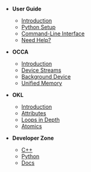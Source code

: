 - **User Guide**
  - [Introduction](/guide/user-guide/introduction)
  - [Python Setup](/guide/user-guide/python-setup)
  - [Command-Line Interface](/guide/user-guide/command-line-interface)
  - [Need Help?](/guide/user-guide/need-help)

- **OCCA**
  - [Introduction](/guide/occa/introduction)
  - [Device Streams](/guide/occa/device-streams)
  - [Background Device](/guide/occa/background-device)
  - [Unified Memory](/guide/occa/unified-memory)

- **OKL**
  - [Introduction](/guide/okl/introduction)
  - [Attributes](/guide/okl/attributes)
  - [Loops in Depth](/guide/okl/loops-in-depth)
  - [Atomics](/guide/okl/atomics)

- **Developer Zone**
  - [C++](/guide/developer-zone/cpp)
  - [Python](/guide/developer-zone/python)
  - [Docs](/guide/developer-zone/docs)

